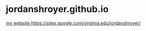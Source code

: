 # jordanshroyer.github.io
[my website
](https://sites.google.com/virginia.edu/jordanshroyer/)https://sites.google.com/virginia.edu/jordanshroyer/
